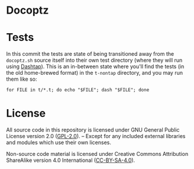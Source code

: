 # Docoptz


# Tests

In this commit the tests are state of being transitioned away from the
`docoptz.sh` source itself into their own test directory (where they will run
using [Dashtap]). This is an in-between state where you'll find the tests (in
the old home-brewed format) in the `t-nontap` directory, and you may run them
like so:

    for FILE in t/*.t; do echo "$FILE"; dash "$FILE"; done


# License

All source code in this repository is licensed under GNU General Public License
version 2.0 ([GPL-2.0]). – Except for any included external libraries and
modules which use their own licenses.

Non-source code material is licensed under Creative Commons Attribution
ShareAlike version 4.0 International ([CC-BY-SA-4.0]).

[CC-BY-SA-4.0]: LICENSE-CC-BY-SA.txt
[Dash]: http://gondor.apana.org.au/~herbert/dash "Debian Almquist SHell"
[Dashtap]: //github.com/zrajm/dashtap "Dashtap Testing Framework"
[GPL-2.0]: LICENSE-GPL2.txt

<!--[eof]-->
